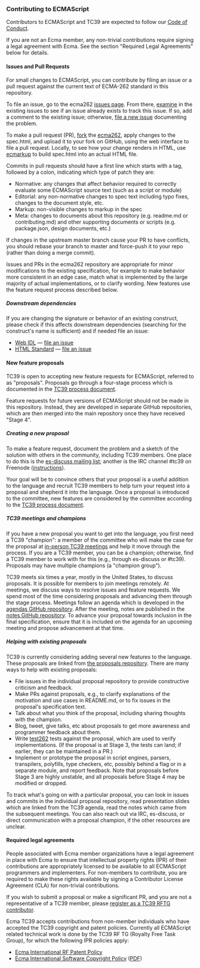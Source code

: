 ### Contributing to ECMAScript
Contributors to ECMAScript and TC39 are expected to follow our [Code of Conduct](https://tc39.es/code-of-conduct/).

If you are not an Ecma member, any non-trivial contributions require signing a legal agreement with Ecma. See the section "Required Legal Agreements" below for details.

#### Issues and Pull Requests
For small changes to ECMAScript, you can contribute by filing an issue or a pull request against the current text of ECMA-262 standard in this repository.

To file an issue, go to the ecma262 [issues page](https://github.com/tc39/ecma262/issues). From there, [examine](https://guides.github.com/features/issues/) in the existing issues to see if an issue already exists to track this issue. If so, add a comment to the existing issue; otherwise, [file a new issue](https://help.github.com/articles/creating-an-issue/) documenting the problem.

To make a pull request (PR), [fork](https://help.github.com/articles/fork-a-repo/) the [ecma262](https://github.com/tc39/ecma262), apply changes to the spec.html, and upload it to your fork on GitHub, using the web interface to file a pull request. Locally, to see how your change renders in HTML, use [ecmarkup](https://github.com/bterlson/ecmarkup) to build spec.html into an actual HTML file.

Commits in pull requests should have a first line which starts with a tag, followed by a colon, indicating which type of patch they are:
  * Normative: any changes that affect behavior required to correctly evaluate some ECMAScript source text (such as a script or module)
  * Editorial: any non-normative changes to spec text including typo fixes, changes to the document style, etc.
  * Markup: non-visible changes to markup in the spec
  * Meta: changes to documents about this repository (e.g. readme.md or contributing.md) and other supporting documents or scripts (e.g. package.json, design documents, etc.)

If changes in the upstream master branch cause your PR to have conflicts, you should rebase your branch to master and force-push it to your repo (rather than doing a merge commit).

Issues and PRs in the ecma262 repository are appropriate for minor modifications to the existing specification, for example to make behavior more consistent in an edge case, match what is implemented by the large majority of actual implementations, or to clarify wording. New features use the feature request process described below.

##### Downstream dependencies

If you are changing the signature or behavior of an existing construct, please check if this affects downstream dependencies (searching for the construct's name is sufficient) and if needed file an issue:

* [Web IDL](https://heycam.github.io/webidl/) — [file an issue](https://github.com/heycam/webidl/issues/new)
* [HTML Standard](https://html.spec.whatwg.org/) — [file an issue](https://github.com/whatwg/html/issues/new)

#### New feature proposals
TC39 is open to accepting new feature requests for ECMAScript, referred to as "proposals". Proposals go through a four-stage process which is documented in the [TC39 process document](https://tc39.es/process-document/).

Feature requests for future versions of ECMAScript should not be made in this repository. Instead, they are developed in separate GitHub repositories, which are then merged into the main repository once they have received "Stage 4".

##### Creating a new proposal
To make a feature request, document the problem and a sketch of the solution with others in the community, including TC39 members. One place to do this is the [es-discuss mailing list](https://esdiscuss.org); another is the IRC channel #tc39 on Freenode ([instructions](https://freenode.net/kb/answer/chat)).

Your goal will be to convince others that your proposal is a useful addition to the language and recruit TC39 members to help turn your request into a proposal and shepherd it into the language. Once a proposal is introduced to the committee, new features are considered by the committee according to the [TC39 process document](https://tc39.es/process-document/).

##### TC39 meetings and champions
If you have a new proposal you want to get into the language, you first need a TC39 "champion": a member of the committee who will make the case for the proposal at [in-person TC39 meetings](https://github.com/tc39/agendas#agendas) and help it move through the process. If you are a TC39 member, you can be a champion; otherwise, find a TC39 member to work with for this (e.g., through es-discuss or #tc39). Proposals may have multiple champions (a "champion group").

TC39 meets six times a year, mostly in the United States, to discuss proposals. It is possible for members to join meetings remotely. At meetings, we discuss ways to resolve issues and feature requests. We spend most of the time considering proposals and advancing them through the stage process. Meetings follow an agenda which is developed in the [agendas GitHub repository](https://github.com/tc39/agendas/). After the meeting, notes are published in the [notes GitHub repository](https://github.com/tc39/tc39-notes/). To advance your proposal towards inclusion in the final specification, ensure that it is included on the agenda for an upcoming meeting and propose advancement at that time.

##### Helping with existing proposals
TC39 is currently considering adding several new features to the language. These proposals are linked from [the proposals repository](https://github.com/tc39/proposals). There are many ways to help with existing proposals:
  * File issues in the individual proposal repository to provide constructive criticism and feedback.
  * Make PRs against proposals, e.g., to clarify explanations of the motivation and use cases in README.md, or to fix issues in the proposal's specification text.
  * Talk about what you think of the proposal, including sharing thoughts with the champion.
  * Blog, tweet, give talks, etc about proposals to get more awareness and programmer feedback about them.
  * Write [test262](https://github.com/tc39/test262) tests against the proposal, which are used to verify implementations. (If the proposal is at Stage 3, the tests can land; if earlier, they can be maintained in a PR.)
  * Implement or prototype the proposal in script engines, parsers, transpilers, polyfills, type checkers, etc, possibly behind a flag or in a separate module, and report feedback. Note that proposals before Stage 3 are highly unstable, and all proposals before Stage 4 may be modified or dropped.

To track what's going on with a particular proposal, you can look in issues and commits in the individual propsoal repository, read presentation slides which are linked from the TC39 agenda, read the notes which came from the subsequent meetings. You can also reach out via IRC, es-discuss, or direct communication with a proposal champion, if the other resources are unclear.

#### Required legal agreements
People associated with Ecma member organizations have a legal agreement in place with Ecma to ensure that intellectual property rights (IPR) of their contributions are appropriately licensed to be available to all ECMAScript programmers and implementers. For non-members to contribute, you are required to make these rights available by signing a Contributor License Agreement (CLA) for non-trivial contributions.

If you wish to submit a proposal or make a significant PR, and you are not a representative of a TC39 member, please [register as a TC39 RFTG contributor](https://tc39.es/agreements/contributor/).

Ecma TC39 accepts contributions from non-member individuals who have accepted the TC39 copyright and patent policies. Currently all ECMAScript related technical work is done by the TC39 RF TG (Royalty Free Task Group), for which the following IPR policies apply:

  * [Ecma International RF Patent Policy](https://ecma-international.org/memento/Policies/Ecma_Royalty-Free_Patent_Policy_Extension_Option.htm)
  * [Ecma International Software Copyright Policy](https://ecma-international.org/memento/Policies/Ecma_Policy_on_Submission_Inclusion_and_Licensing_of_Software.htm) ([PDF](https://ecma-international.org/memento/Policies/Ecma_Policy_on_Submission_Inclusion_and_Licensing_of_Software.pdf))
